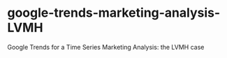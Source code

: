 # google-trends-marketing-analysis-LVMH
Google Trends for a Time Series Marketing Analysis: the LVMH case
